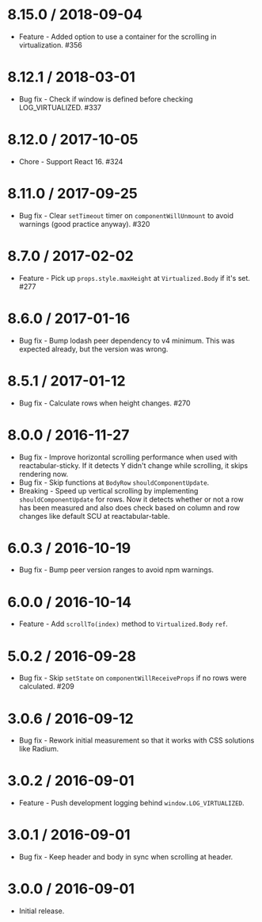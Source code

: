 8.15.0 / 2018-09-04
==================

  * Feature - Added option to use a container for the scrolling in virtualization. #356

8.12.1 / 2018-03-01
==================

 * Bug fix - Check if window is defined before checking LOG_VIRTUALIZED. #337

8.12.0 / 2017-10-05
==================

  * Chore - Support React 16. #324

8.11.0 / 2017-09-25
==================

  * Bug fix - Clear `setTimeout` timer on `componentWillUnmount` to avoid warnings (good practice anyway). #320

8.7.0 / 2017-02-02
==================

  * Feature - Pick up `props.style.maxHeight` at `Virtualized.Body` if it's set. #277

8.6.0 / 2017-01-16
==================

  * Bug fix - Bump lodash peer dependency to v4 minimum. This was expected already, but the version was wrong.

8.5.1 / 2017-01-12
==================

  * Bug fix - Calculate rows when height changes. #270

8.0.0 / 2016-11-27
==================

  * Bug fix - Improve horizontal scrolling performance when used with reactabular-sticky. If it detects Y didn't change while scrolling, it skips rendering now.
  * Bug fix - Skip functions at `BodyRow` `shouldComponentUpdate`.
  * Breaking - Speed up vertical scrolling by implementing `shouldComponentUpdate` for rows. Now it detects whether or not a row has been measured and also does check based on column and row changes like default SCU at reactabular-table.

6.0.3 / 2016-10-19
==================

  * Bug fix - Bump peer version ranges to avoid npm warnings.

6.0.0 / 2016-10-14
==================

  * Feature - Add `scrollTo(index)` method to `Virtualized.Body` `ref`.

5.0.2 / 2016-09-28
==================

  * Bug fix - Skip `setState` on `componentWillReceiveProps` if no rows were calculated. #209

3.0.6 / 2016-09-12
==================

  * Bug fix - Rework initial measurement so that it works with CSS solutions like Radium.

3.0.2 / 2016-09-01
==================

  * Feature - Push development logging behind `window.LOG_VIRTUALIZED`.

3.0.1 / 2016-09-01
==================

  * Bug fix - Keep header and body in sync when scrolling at header.

3.0.0 / 2016-09-01
==================

  * Initial release.

